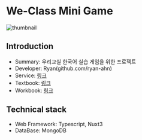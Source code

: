 # We-Class Mini Game

<img src="https://storage.googleapis.com/ryan-ahn.appspot.com/public/weclass-service.png" alt="thumbnail"/>

## Introduction

- Summary: 우리교실 한국어 실습 게임을 위한 프로젝트
- Developer: Ryan(github.com/ryan-ahn)
- Service: [링크](https://we-class.me)
- Textbook: [링크](https://search.shopping.naver.com/book/catalog/32472676631?query=%EC%9A%B0%EB%A6%AC%EA%B5%90%EC%8B%A4&NaPm=ct%3Dludle1xc%7Cci%3D68b1120e842b7da0dc06c963343c6a570c73cfdf%7Ctr%3Dboksl%7Csn%3D95694%7Chk%3D70260c388416d8648172b296de24c89a525b8750)
- Workbook: [링크](https://search.shopping.naver.com/book/catalog/33176494625?query=%EC%9A%B0%EB%A6%AC%EA%B5%90%EC%8B%A4&NaPm=ct%3Dludlg0ww%7Cci%3D98c9055913c6ff1d9ddef89862bd4c55f5ad752d%7Ctr%3Dboksl%7Csn%3D95694%7Chk%3Df74f332fd089924b4c421e0afd462e4d52cbeba4)

## Technical stack

- Web Framework: Typescript, Nuxt3
- DataBase: MongoDB
